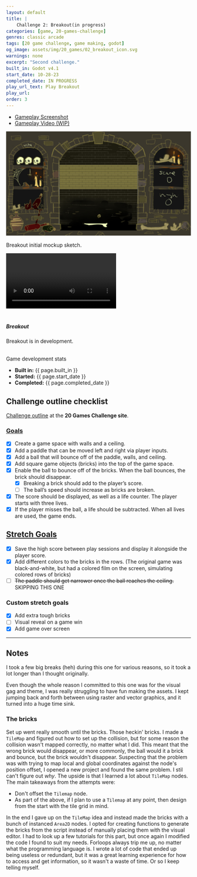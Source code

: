 ```yaml
---
layout: default
title: |
    Challenge 2: Breakout(in progress)
categories: [game, 20-games-challenge]
genres: classic arcade
tags: [20 game challenge, game making, godot]
og_image: assets/img/20_games/02_breakout_icon.svg
warnings: none
excerpt: "Second challenge."
built_in: Godot v4.1
start_date: 10-28-23
completed_date: IN PROGRESS
play_url_text: Play Breakout
play_url: 
order: 3
---
```



 <div class="col-lg-12">
    <div class="bs-component">
        <ul class="nav nav-tabs montserrat">
            <li class="nav-item">
                <a class="nav-link active" data-toggle="tab" href="#pic">Gameplay Screenshot</a>
            </li>
            <li class="nav-item">
                <a class="nav-link" data-toggle="tab" href="#">Gameplay Video (WIP)</a>
            </li>
        </ul>
        <div id="myTabContent" class="tab-content">
            <div class="tab-pane fade show active" id="pic">
                <img src="/assets/img/20_games/03_challenge-breakout_mockup_initial_sketch.jpg" style="max-height: 393.75px;">
                <p> Breakout initial mockup sketch.</p>
            </div>
            <div class="tab-pane fade" id="vid">
                <div class="embed-responsive embed-responsive-16by9 my-2 chulapa-rounded-lg" itemscope itemprop="VideoObject" itemtype="https://schema.org/VideoObject">
                <video src="/assets/img/20_games/01_pong_game_play_trimmed.mp4#t=0.1" class="embed-responsive-item u-video" controls itemprop="contentUrl" >
                Your browser does not support the video tag.
                </video>
                </div>
            </div>
        </div>
    </div>
</div>

<br>

##### Breakout

Breakout is in development.

<br>

<div class="card border-primary mb-3">
    <div class="card-header bg-primary">Game development stats</div>
    <div class="card-body">
    <ul class="list-group list-group-flush">
        <li class="list-group-item"><strong class="montserrat">Built in:</strong> {{ page.built_in }}</li>
        <li class="list-group-item"><strong class="montserrat">Started:</strong> {{ page.start_date }}</li>
        <li class="list-group-item"><strong class="montserrat">Completed:</strong> {{ page.completed_date }}</li>
    </ul>
    </div>
</div>

## Challenge outline checklist

[Challenge outline](https://20_games_challenge.gitlab.io/games/breakout) at the **20 Games Challenge site**.

### [Goals](https://20_games_challenge.gitlab.io/games/breakout/#goal)

- [x] Create a game space with walls and a ceiling.
- [x] Add a paddle that can be moved left and right via player inputs.
- [x] Add a ball that will bounce off of the paddle, walls, and ceiling.
- [x] Add square game objects (bricks) into the top of the game space.
- [x] Enable the ball to bounce off of the bricks. When the ball bounces, the brick should disappear.
    - [x] Breaking a brick should add to the player’s score.
    - [ ] The ball’s speed should increase as bricks are broken.
- [x] The score should be displayed, as well as a life counter. The player starts with three lives.
- [x] If the player misses the ball, a life should be subtracted. When all lives are used, the game ends.

## [Stretch Goals](https://20_games_challenge.gitlab.io/games/breakout/#stretch-goal)

- [x] Save the high score between play sessions and display it alongside the player score.
- [x] Add different colors to the bricks in the rows. (The original game was black-and-white, but had a colored film on the screen, simulating colored rows of bricks)
- [ ] ~~The paddle should get narrower once the ball reaches the ceiling.~~ SKIPPING THIS ONE

### Custom stretch goals

- [x] Add extra tough bricks
- [ ] Visual reveal on a game win
- [x] Add game over screen

--- 

## Notes

I took a few big breaks (heh) during this one for various reasons, so it took a lot longer than I thought originally.

Even though the whole reason I committed to this one was for the visual gag and theme, I was really struggling to have fun making the assets. I kept jumping back and forth between using raster and vector graphics, and it turned into a huge time sink.

### The bricks

Set up went really smooth until the bricks. Those heckin' bricks. I made a `TileMap` and figured out how to set up the collision, but for some reason the collision wasn't mapped correctly, no matter what I did. This meant that the wrong brick would disappear, or more commonly, the ball would it a brick and bounce, but the brick wouldn't disappear. Suspecting that the problem was with trying to map local and global coordinates against the node's position offset, I opened a new project and found the same problem. I stil can't figure out _why_. The upside is that I learned a lot about `TileMap` nodes. The main takeaways from the attempts were:

- Don't offset the `Tilemap` node.
- As part of the above, if I plan to use a `Tilemap` at any point, then design from the start with the tile grid in mind. 

In the end I gave up on the `TileMap` idea and instead made the bricks with a bunch of instanced `Area2D` nodes. I opted for creating functions to generate the bricks from the script instead of manually placing them with the visual editor. I had to look up a few tutorials for this part, but once again I modified the code I found to suit my needs. Forloops always trip me up, no matter what the programming language is. I wrote a lot of code that ended up being useless or redundant, but it was a great learning experience for how to access and get information, so it wasn't a waste of time. Or so I keep telling myself.  

<!-- still in progress
## Retrospective

I almost skipped this one but then I decided it would be funny to do a [Cask of Amontillado](https://poemuseum.org/the-cask-of-amontillado/) theme, with a reveal at the end. I'm glad I did

{%- include snippets/blog_signature.html -%}
-->